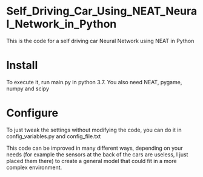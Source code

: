 # Self_Driving_Car_Using_NEAT_Neural_Network_in_Python
This is the code for a self driving car Neural Network using NEAT in Python

# Install
To execute it, run main.py in python 3.7. You also need NEAT, pygame, numpy and scipy

# Configure
To just tweak the settings without modifying the code, you can do it in config_variables.py and config_file.txt

This code can be improved in many different ways, depending on your needs (for example the sensors at the back of the cars are useless, I just placed them there) to create a general model that could fit in a more complex environment.
